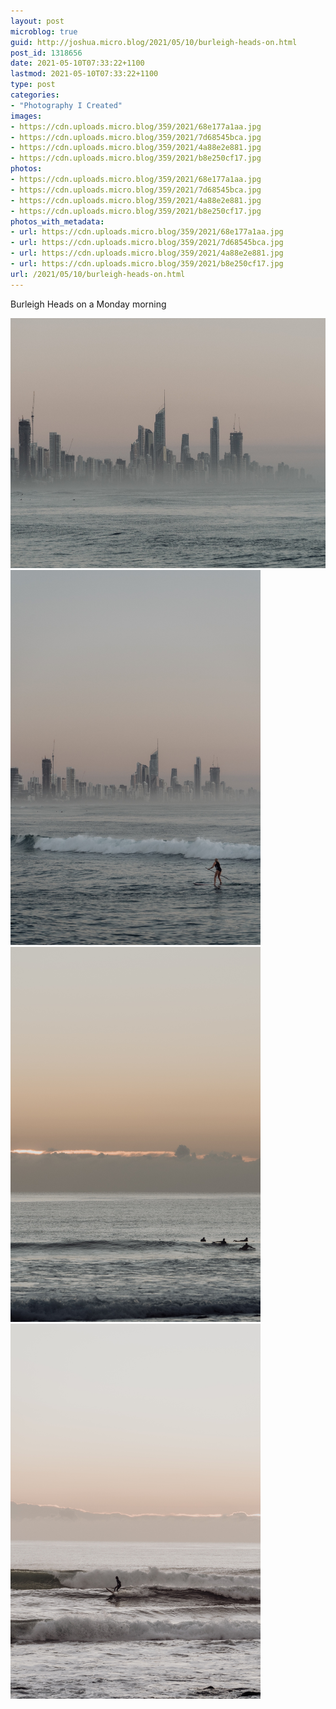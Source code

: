 ```yaml
---
layout: post
microblog: true
guid: http://joshua.micro.blog/2021/05/10/burleigh-heads-on.html
post_id: 1318656
date: 2021-05-10T07:33:22+1100
lastmod: 2021-05-10T07:33:22+1100
type: post
categories:
- "Photography I Created"
images:
- https://cdn.uploads.micro.blog/359/2021/68e177a1aa.jpg
- https://cdn.uploads.micro.blog/359/2021/7d68545bca.jpg
- https://cdn.uploads.micro.blog/359/2021/4a88e2e881.jpg
- https://cdn.uploads.micro.blog/359/2021/b8e250cf17.jpg
photos:
- https://cdn.uploads.micro.blog/359/2021/68e177a1aa.jpg
- https://cdn.uploads.micro.blog/359/2021/7d68545bca.jpg
- https://cdn.uploads.micro.blog/359/2021/4a88e2e881.jpg
- https://cdn.uploads.micro.blog/359/2021/b8e250cf17.jpg
photos_with_metadata:
- url: https://cdn.uploads.micro.blog/359/2021/68e177a1aa.jpg
- url: https://cdn.uploads.micro.blog/359/2021/7d68545bca.jpg
- url: https://cdn.uploads.micro.blog/359/2021/4a88e2e881.jpg
- url: https://cdn.uploads.micro.blog/359/2021/b8e250cf17.jpg
url: /2021/05/10/burleigh-heads-on.html
---
```

Burleigh Heads on a Monday morning

<img src="uploads/2021/68e177a1aa.jpg" width="600" height="400" alt="" /><img src="uploads/2021/7d68545bca.jpg" width="400" height="600" alt="" /><img src="uploads/2021/4a88e2e881.jpg" width="400" height="600" alt="" /><img src="uploads/2021/b8e250cf17.jpg" width="400" height="600" alt="" />
